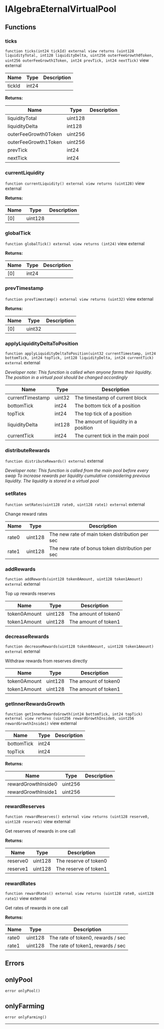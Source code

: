 

# IAlgebraEternalVirtualPool








## Functions
### ticks


`function ticks(int24 tickId) external view returns (uint128 liquidityTotal, int128 liquidityDelta, uint256 outerFeeGrowth0Token, uint256 outerFeeGrowth1Token, int24 prevTick, int24 nextTick)` view external





| Name | Type | Description |
| ---- | ---- | ----------- |
| tickId | int24 |  |

**Returns:**

| Name | Type | Description |
| ---- | ---- | ----------- |
| liquidityTotal | uint128 |  |
| liquidityDelta | int128 |  |
| outerFeeGrowth0Token | uint256 |  |
| outerFeeGrowth1Token | uint256 |  |
| prevTick | int24 |  |
| nextTick | int24 |  |

### currentLiquidity


`function currentLiquidity() external view returns (uint128)` view external






**Returns:**

| Name | Type | Description |
| ---- | ---- | ----------- |
| [0] | uint128 |  |

### globalTick


`function globalTick() external view returns (int24)` view external






**Returns:**

| Name | Type | Description |
| ---- | ---- | ----------- |
| [0] | int24 |  |

### prevTimestamp


`function prevTimestamp() external view returns (uint32)` view external






**Returns:**

| Name | Type | Description |
| ---- | ---- | ----------- |
| [0] | uint32 |  |

### applyLiquidityDeltaToPosition


`function applyLiquidityDeltaToPosition(uint32 currentTimestamp, int24 bottomTick, int24 topTick, int128 liquidityDelta, int24 currentTick) external`  external


*Developer note: This function is called when anyone farms their liquidity. The position in a virtual pool
should be changed accordingly*



| Name | Type | Description |
| ---- | ---- | ----------- |
| currentTimestamp | uint32 | The timestamp of current block |
| bottomTick | int24 | The bottom tick of a position |
| topTick | int24 | The top tick of a position |
| liquidityDelta | int128 | The amount of liquidity in a position |
| currentTick | int24 | The current tick in the main pool |


### distributeRewards


`function distributeRewards() external`  external


*Developer note: This function is called from the main pool before every swap To increase rewards per liquidity
cumulative considering previous liquidity. The liquidity is stored in a virtual pool*





### setRates


`function setRates(uint128 rate0, uint128 rate1) external`  external

Change reward rates



| Name | Type | Description |
| ---- | ---- | ----------- |
| rate0 | uint128 | The new rate of main token distribution per sec |
| rate1 | uint128 | The new rate of bonus token distribution per sec |


### addRewards


`function addRewards(uint128 token0Amount, uint128 token1Amount) external`  external

Top up rewards reserves



| Name | Type | Description |
| ---- | ---- | ----------- |
| token0Amount | uint128 | The amount of token0 |
| token1Amount | uint128 | The amount of token1 |


### decreaseRewards


`function decreaseRewards(uint128 token0Amount, uint128 token1Amount) external`  external

Withdraw rewards from reserves directly



| Name | Type | Description |
| ---- | ---- | ----------- |
| token0Amount | uint128 | The amount of token0 |
| token1Amount | uint128 | The amount of token1 |


### getInnerRewardsGrowth


`function getInnerRewardsGrowth(int24 bottomTick, int24 topTick) external view returns (uint256 rewardGrowthInside0, uint256 rewardGrowthInside1)` view external





| Name | Type | Description |
| ---- | ---- | ----------- |
| bottomTick | int24 |  |
| topTick | int24 |  |

**Returns:**

| Name | Type | Description |
| ---- | ---- | ----------- |
| rewardGrowthInside0 | uint256 |  |
| rewardGrowthInside1 | uint256 |  |

### rewardReserves


`function rewardReserves() external view returns (uint128 reserve0, uint128 reserve1)` view external

Get reserves of rewards in one call




**Returns:**

| Name | Type | Description |
| ---- | ---- | ----------- |
| reserve0 | uint128 | The reserve of token0 |
| reserve1 | uint128 | The reserve of token1 |

### rewardRates


`function rewardRates() external view returns (uint128 rate0, uint128 rate1)` view external

Get rates of rewards in one call




**Returns:**

| Name | Type | Description |
| ---- | ---- | ----------- |
| rate0 | uint128 | The rate of token0, rewards / sec |
| rate1 | uint128 | The rate of token1, rewards / sec |




## Errors
## onlyPool


`error onlyPool()`  







## onlyFarming


`error onlyFarming()`  








---

